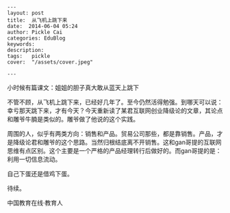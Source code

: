 
    ---
    layout: post  
    title:  从飞机上跳下来  
    date:  2014-06-04 05:24  
    author: Pickle Cai  
    categories: EduBlog  
    keywords: 
    description:   
    tags:	pickle   
    cover:  "/assets/cover.jpeg"  

    ---  
    
小时候有篇课文：姐姐的胆子真大敢从蓝天上跳下

不管不顾，从飞机上跳下来，已经好几年了。至今仍然活得勉强。到哪天可以说：幸亏那天跳下来，才有今天？今天重新读了某君互联网创业降级论的文章，其论点和雕爷牛腩是类似的。雕爷做了他说的这个实践。

周围的人，似乎有两类方向：销售和产品。贸易公司那些，都是靠销售。产品，才是降级论君和雕爷的这个思路。当然归根结底离不开销售。这和gan哥提的互联网思维有点区别。这个主要是一个严格的产品经理转行后做好的。而gan哥提的是：利用一切信息流动。

自己下蛋还是借鸡下蛋。

待续。

		    
 中国教育在线·教育人

